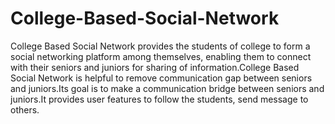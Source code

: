 # College-Based-Social-Network
College Based Social Network provides the students of college to form a social networking platform among themselves, enabling them to connect with their seniors and juniors for sharing of information.College Based Social Network is helpful to remove communication gap between seniors and juniors.Its goal is to make a communication bridge between seniors and juniors.It provides user features to follow the students, send message to others.
